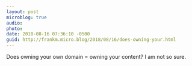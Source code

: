 ```yaml
---
layout: post
microblog: true
audio: 
photo: 
date: 2018-08-16 07:36:10 -0500
guid: http://frankm.micro.blog/2018/08/16/does-owning-your.html
---
```

Does owning your own domain = owning your content? I am not so sure.

